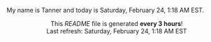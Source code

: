 My name is Tanner and today is Saturday, February 24, 1:18 AM EST.

<p align="center">This <i>README</i> file is generated <b>every 3 hours</b>!</br>Last refresh: Saturday, February 24, 1:18 AM EST<br /></p>
